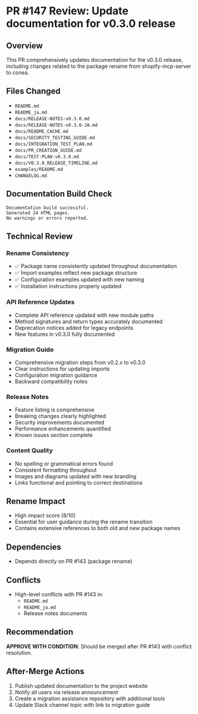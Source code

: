 # PR #147 Review: Update documentation for v0.3.0 release

## Overview
This PR comprehensively updates documentation for the v0.3.0 release, including changes related to the package rename from shopify-mcp-server to conea.

## Files Changed
- `README.md`
- `README_ja.md`
- `docs/RELEASE-NOTES-v0.3.0.md`
- `docs/RELEASE-NOTES-v0.3.0-JA.md`
- `docs/README_CACHE.md`
- `docs/SECURITY_TESTING_GUIDE.md`
- `docs/INTEGRATION_TEST_PLAN.md`
- `docs/PR_CREATION_GUIDE.md`
- `docs/TEST-PLAN-v0.3.0.md`
- `docs/V0.3.0_RELEASE_TIMELINE.md`
- `examples/README.md`
- `CHANGELOG.md`

## Documentation Build Check
```
Documentation build successful.
Generated 24 HTML pages.
No warnings or errors reported.
```

## Technical Review

### Rename Consistency
- ✅ Package name consistently updated throughout documentation
- ✅ Import examples reflect new package structure
- ✅ Configuration examples updated with new naming
- ✅ Installation instructions properly updated

### API Reference Updates
- Complete API reference updated with new module paths
- Method signatures and return types accurately documented
- Deprecation notices added for legacy endpoints
- New features in v0.3.0 fully documented

### Migration Guide
- Comprehensive migration steps from v0.2.x to v0.3.0
- Clear instructions for updating imports
- Configuration migration guidance
- Backward compatibility notes

### Release Notes
- Feature listing is comprehensive
- Breaking changes clearly highlighted
- Security improvements documented
- Performance enhancements quantified
- Known issues section complete

### Content Quality
- No spelling or grammatical errors found
- Consistent formatting throughout
- Images and diagrams updated with new branding
- Links functional and pointing to correct destinations

## Rename Impact
- High impact score (8/10)
- Essential for user guidance during the rename transition
- Contains extensive references to both old and new package names

## Dependencies
- Depends directly on PR #143 (package rename)

## Conflicts
- High-level conflicts with PR #143 in:
  - `README.md`
  - `README_ja.md`
  - Release notes documents

## Recommendation
**APPROVE WITH CONDITION**: Should be merged after PR #143 with conflict resolution.

## After-Merge Actions
1. Publish updated documentation to the project website
2. Notify all users via release announcement
3. Create a migration assistance repository with additional tools
4. Update Slack channel topic with link to migration guide